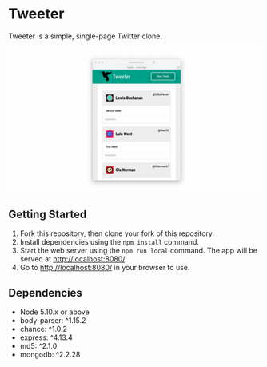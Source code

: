 # Tweeter

Tweeter is a simple, single-page Twitter clone.

![alt text](https://github.com/john-lennie/tweetr/blob/master/public/images/tweeter.gif "Tweeter gif")

## Getting Started

1. Fork this repository, then clone your fork of this repository.
2. Install dependencies using the `npm install` command.
3. Start the web server using the `npm run local` command. The app will be served at <http://localhost:8080/>.
4. Go to <http://localhost:8080/> in your browser to use.

## Dependencies

- Node 5.10.x or above
- body-parser: ^1.15.2
- chance: ^1.0.2
- express: ^4.13.4
- md5: ^2.1.0
- mongodb: ^2.2.28
